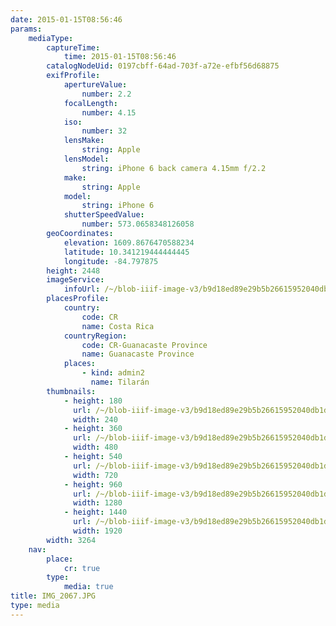 ```yaml
---
date: 2015-01-15T08:56:46
params:
    mediaType:
        captureTime:
            time: 2015-01-15T08:56:46
        catalogNodeUid: 0197cbff-64ad-703f-a72e-efbf56d68875
        exifProfile:
            apertureValue:
                number: 2.2
            focalLength:
                number: 4.15
            iso:
                number: 32
            lensMake:
                string: Apple
            lensModel:
                string: iPhone 6 back camera 4.15mm f/2.2
            make:
                string: Apple
            model:
                string: iPhone 6
            shutterSpeedValue:
                number: 573.0658348126058
        geoCoordinates:
            elevation: 1609.8676470588234
            latitude: 10.341219444444445
            longitude: -84.797875
        height: 2448
        imageService:
            infoUrl: /~/blob-iiif-image-v3/b9d18ed89e29b5b26615952040db1ddc8e3a7d6eda9bfaa10e29ac3c055bd115/info.json
        placesProfile:
            country:
                code: CR
                name: Costa Rica
            countryRegion:
                code: CR-Guanacaste Province
                name: Guanacaste Province
            places:
                - kind: admin2
                  name: Tilarán
        thumbnails:
            - height: 180
              url: /~/blob-iiif-image-v3/b9d18ed89e29b5b26615952040db1ddc8e3a7d6eda9bfaa10e29ac3c055bd115/full/240%2C180/0/default.jpg
              width: 240
            - height: 360
              url: /~/blob-iiif-image-v3/b9d18ed89e29b5b26615952040db1ddc8e3a7d6eda9bfaa10e29ac3c055bd115/full/480%2C360/0/default.jpg
              width: 480
            - height: 540
              url: /~/blob-iiif-image-v3/b9d18ed89e29b5b26615952040db1ddc8e3a7d6eda9bfaa10e29ac3c055bd115/full/720%2C540/0/default.jpg
              width: 720
            - height: 960
              url: /~/blob-iiif-image-v3/b9d18ed89e29b5b26615952040db1ddc8e3a7d6eda9bfaa10e29ac3c055bd115/full/1280%2C960/0/default.jpg
              width: 1280
            - height: 1440
              url: /~/blob-iiif-image-v3/b9d18ed89e29b5b26615952040db1ddc8e3a7d6eda9bfaa10e29ac3c055bd115/full/1920%2C1440/0/default.jpg
              width: 1920
        width: 3264
    nav:
        place:
            cr: true
        type:
            media: true
title: IMG_2067.JPG
type: media
---
```

